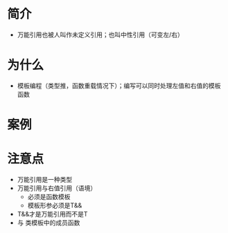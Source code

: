 # 简介
  - 万能引用也被人叫作未定义引用；也叫中性引用（可变左/右）
# 为什么
  - 模板编程（类型推，函数重载情况下）；编写可以同时处理左值和右值的模板函数
# 案例
# 注意点
  - 万能引用是一种类型
  - 万能引用与右值引用（语境）
      - 必须是函数模板
      - 模板形参必须是T&&
  - T&&才是万能引用而不是T
  - 与 类模板中的成员函数
